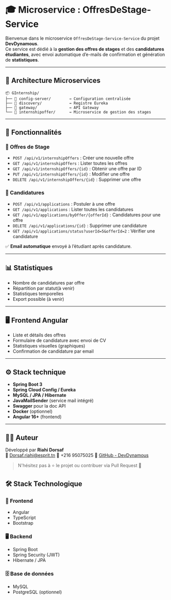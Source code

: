 # 🎓 Microservice : OffresDeStage-Service

Bienvenue dans le microservice `OffresDeStage-Service-Service` du projet **DevDynamous**.  
Ce service est dédié à la **gestion des offres de stages** et des **candidatures étudiantes**, avec envoi automatique d’e-mails de confirmation et génération de **statistiques**.

---

## 🧱 Architecture Microservices

```
📦 GInternship/
├── 📂 config-server/        → Configuration centralisée
├── 📂 discovery/            → Registre Eureka
├── 📂 gateway/              → API Gateway
└── 📂 internshipoffer/      → Microservice de gestion des stages
```

---

## 🚀 Fonctionnalités

### 📌 Offres de Stage

- `POST /api/v1/internshipOffers` : Créer une nouvelle offre
- `GET /api/v1/internshipOffers` : Lister toutes les offres
- `GET /api/v1/internshipOffers/{id}` : Obtenir une offre par ID
- `PUT /api/v1/internshipOffers/{id}` : Modifier une offre
- `DELETE /api/v1/internshipOffers/{id}` : Supprimer une offre

### 📝 Candidatures

- `POST /api/v1/applications` : Postuler à une offre
- `GET /api/v1/applications` : Lister toutes les candidatures
- `GET /api/v1/applications/byOffer/{offerId}` : Candidatures pour une offre
- `DELETE /api/v1/applications/{id}` : Supprimer une candidature
- `GET /api/v1/applications/status?userId=5&offerId=2` : Vérifier une candidature

✅ **Email automatique** envoyé à l’étudiant après candidature.

---

## 📊 Statistiques

- Nombre de candidatures par offre
- Répartition par statut(à venir)
- Statistiques temporelles
- Export possible (à venir)

---

## 🖥️ Frontend Angular

- Liste et détails des offres
- Formulaire de candidature avec envoi de CV
- Statistiques visuelles (graphiques)
- Confirmation de candidature par email

---

## ⚙️ Stack technique

- **Spring Boot 3**
- **Spring Cloud Config / Eureka**
- **MySQL / JPA / Hibernate**
- **JavaMailSender** (service mail intégré)
- **Swagger** pour la doc API
- **Docker** (optionnel)
- **Angular 16+** (frontend)

---

## 👨‍💻 Auteur

Développé par **Riahi Dorsaf**  
📧 Dorsaf.riahi@esprit.tn 
📱 +216 95075025 
🔗 [GitHub - DevDynamous](https://github.com/wissaldaoud/Devdynamousawd)

> N'hésitez pas à ⭐ le projet ou contribuer via Pull Request 🙌

## 🛠️ Stack Technologique  
### 🎨 Frontend  
- Angular  
- TypeScript  
- Bootstrap  

### 🖥️ Backend  
- Spring Boot  
- Spring Security (JWT)  
- Hibernate / JPA  

### 🗄️ Base de données  
- MySQL  
- PostgreSQL (optionnel)  

